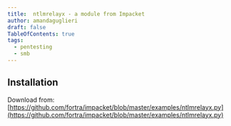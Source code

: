 ```yaml
---
title:  ntlmrelayx - a module from Impacket
author: amandaguglieri
draft: false
TableOfContents: true
tags:
  - pentesting
  - smb
---
```




## Installation 

Download from: [https://github.com/fortra/impacket/blob/master/examples/ntlmrelayx.py](https://github.com/fortra/impacket/blob/master/examples/ntlmrelayx.py)
